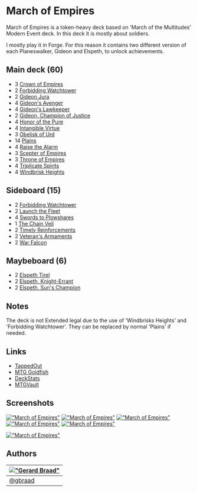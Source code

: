 March of Empires
================


March of Empires is a token-heavy deck based on 'March of the Multitudes' Modern Event deck. In this deck it is mostly about soldiers.

I mostly play it in Forge. For this reason it contains two different version of each Planeswalker, Gideon and Elspeth, to unlock achievements.


Main deck (60)
--------------

* 3 [Crown of Empires](http://www.mtg-forum.de/db/magiccard.php?lng=en&card=Crown+of+Empires)
* 2 [Forbidding Watchtower](http://www.mtg-forum.de/db/magiccard.php?lng=en&card=Forbidding+Watchtower)
* 2 [Gideon Jura](http://www.mtg-forum.de/db/magiccard.php?lng=en&card=Gideon+Jura)  
* 4 [Gideon's Avenger](http://www.mtg-forum.de/db/magiccard.php?lng=en&card=Gideon%27s+Avenger)
* 4 [Gideon's Lawkeeper](http://www.mtg-forum.de/db/magiccard.php?lng=en&card=Gideon%27s+Lawkeeper)
* 2 [Gideon, Champion of Justice](http://www.mtg-forum.de/db/magiccard.php?lng=en&card=Gideon%2C+Champion+of+Justice)
* 4 [Honor of the Pure](http://www.mtg-forum.de/db/magiccard.php?lng=en&card=Honor+of+the+Pure)
* 4 [Intangible Virtue](http://www.mtg-forum.de/db/magiccard.php?lng=en&card=Intangible+Virtue)
* 3 [Obelisk of Urd](http://www.mtg-forum.de/db/magiccard.php?lng=en&card=Obelisk+of+Urd)
* 14 [Plains](http://www.mtg-forum.de/db/magiccard.php?lng=en&card=Plains)
* 4 [Raise the Alarm](http://www.mtg-forum.de/db/magiccard.php?lng=en&card=Raise+the+Alarm)
* 3 [Scepter of Empires](http://www.mtg-forum.de/db/magiccard.php?lng=en&card=Scepter+of+Empires)
* 3 [Throne of Empires](http://www.mtg-forum.de/db/magiccard.php?lng=en&card=Throne+of+Empires)
* 4 [Triplicate Spirits](http://www.mtg-forum.de/db/magiccard.php?lng=en&card=Triplicate+Spirits)
* 4 [Windbrisk Heights](http://www.mtg-forum.de/db/magiccard.php?lng=en&card=Windbrisk+Heights)


Sideboard (15)
--------------

* 2 [Forbidding Watchtower](http://www.mtg-forum.de/db/magiccard.php?lng=en&card=Forbidding+Watchtower)
* 2 [Launch the Fleet](http://www.mtg-forum.de/db/magiccard.php?lng=en&card=Launch+the+Fleet)
* 4 [Swords to Plowshares](http://www.mtg-forum.de/db/magiccard.php?lng=en&card=Swords+to+Plowshares)
* 1 [The Chain Veil](http://www.mtg-forum.de/db/magiccard.php?lng=en&card=The+Chain+Veil)
* 2 [Timely Reinforcements](http://www.mtg-forum.de/db/magiccard.php?lng=en&card=Timely+Reinforcements)
* 2 [Veteran's Armaments](http://www.mtg-forum.de/db/magiccard.php?lng=en&card=Veteran%27s+Armaments)
* 2 [War Falcon](http://www.mtg-forum.de/db/magiccard.php?lng=en&card=War+Falcon)


Maybeboard (6)
--------------

* 2 [Elspeth Tirel](http://www.mtg-forum.de/db/magiccard.php?lng=en&card=Elspeth+Tirel)
* 2 [Elspeth, Knight-Errant](http://www.mtg-forum.de/db/magiccard.php?lng=en&card=Elspeth%2C+Knight-Errant)
* 2 [Elspeth, Sun's Champion](http://www.mtg-forum.de/db/magiccard.php?lng=en&card=Elspeth%2C+Sun%27s+Champion)


Notes
-----

The deck is not Extended legal due to the use of 'Windbrisks Heights' and 'Forbidding Watchtower'. They can be replaced by normal 'Plains' if needed.


Links
-----

* [TappedOut](http://tappedout.net/mtg-decks/march-of-empires/)  
* [MTG Goldfish](http://www.mtggoldfish.com/deck/283638#paper)  
* [DeckStats](http://deckstats.net/decks/37117/243754-march-of-empires)  
* [MTGVault](http://www.mtgvault.com/gbraad/decks/march-of-empires/)


Screenshots
-----------

[!["March of Empires"](http://i.imgur.com/E9QQXOIl.png)](http://imgur.com/E9QQXOI "March of Empires (Forge)")
[!["March of Empires"](http://i.imgur.com/IipbzLbl.png)](http://imgur.com/IipbzLb "March of Empires (Forge)")
[!["March of Empires"](http://i.imgur.com/v6lDqosl.png)](http://imgur.com/v6lDqos "March of Empires (Forge)")
[!["March of Empires"](http://i.imgur.com/LKunvuil.png)](http://imgur.com/LKunvui "March of Empires (Forge)")
[!["March of Empires"](http://i.imgur.com/45CUFSpl.png)](http://imgur.com/45CUFSp "March of Empires (Forge)")

[!["March of Empires"](http://i.imgur.com/RTBxrn0l.jpg)](http://imgur.com/RTBxrn0 "March of Empires (paper-based with proxies")


Authors
-------

| [!["Gerard Braad"](http://gravatar.com/avatar/e466994eea3c2a1672564e45aca844d0.png?s=60)](http://gbraad.nl "Gerard Braad <me@gbraad.nl>") |
|---|
| [@gbraad](https://twitter.com/gbraad)  |
